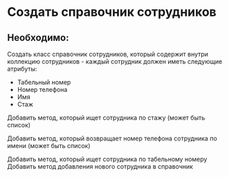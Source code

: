 # Создать справочник сотрудников

## Необходимо:
Создать класс справочник сотрудников, который содержит внутри
коллекцию сотрудников - каждый сотрудник должен иметь следующие атрибуты:
* Табельный номер
* Номер телефона
* Имя
* Стаж

Добавить метод, который ищет сотрудника по стажу (может быть список)

Добавить метод, который возвращает номер телефона сотрудника по имени (может быть список)

Добавить метод, который ищет сотрудника по табельному номеру
Добавить метод добавления нового сотрудника в справочник
